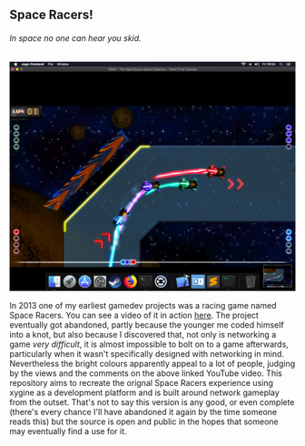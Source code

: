 Space Racers!
-------------

###### In space no one can hear you skid.

![Space Racers](../screens/macos05.png?raw=true "Space Racers plugin")

In 2013 one of my earliest gamedev projects was a racing game named Space Racers. You can see a video of it in action [here](https://www.youtube.com/watch?v=V5b1EPsE7x0). The project eventually got abandoned, partly because the younger me coded himself into a knot, but also because I discovered that, not only is networking a game *very difficult*, it is almost impossible to bolt on to a game afterwards, particularly when it wasn't specifically designed with networking in mind. Nevertheless the bright colours apparently appeal to a lot of people, judging by the views and the comments on the above linked YouTube video. This repository aims to recreate the orignal Space Racers experience using xygine as a development platform and is built around network gameplay from the outset. That's not to say this version is any good, or even complete (there's every chance I'll have abandoned it again by the time someone reads this) but the source is open and public in the hopes that someone may eventually find a use for it.